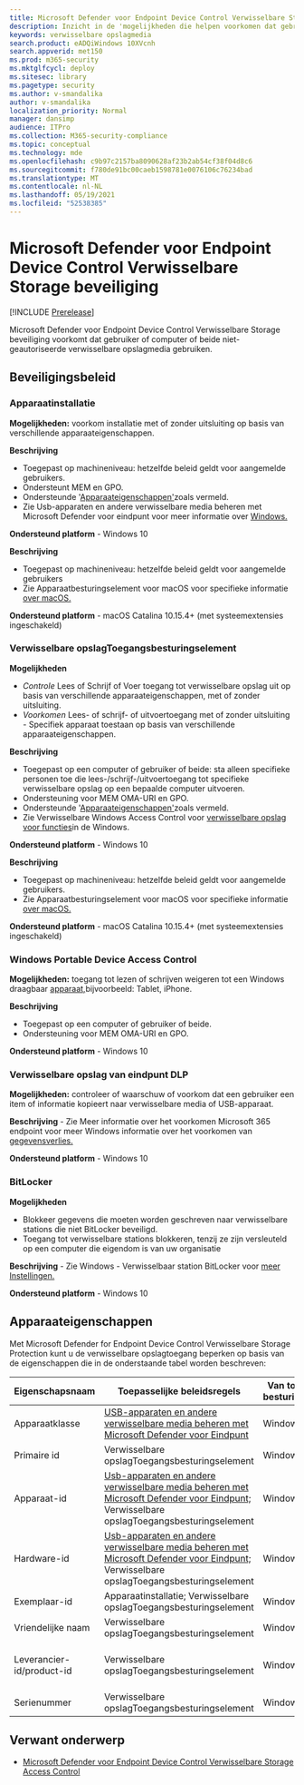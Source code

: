 ```yaml
---
title: Microsoft Defender voor Endpoint Device Control Verwisselbare Storage beveiliging
description: Inzicht in de 'mogelijkheden die helpen voorkomen dat gebruiker of computer of beide niet-geautoriseerde verwisselbare opslagmedia gebruiken
keywords: verwisselbare opslagmedia
search.product: eADQiWindows 10XVcnh
search.appverid: met150
ms.prod: m365-security
ms.mktglfcycl: deploy
ms.sitesec: library
ms.pagetype: security
ms.author: v-smandalika
author: v-smandalika
localization_priority: Normal
manager: dansimp
audience: ITPro
ms.collection: M365-security-compliance
ms.topic: conceptual
ms.technology: mde
ms.openlocfilehash: c9b97c2157ba8090628af23b2ab54cf38f04d8c6
ms.sourcegitcommit: f780de91bc00caeb1598781e0076106c76234bad
ms.translationtype: MT
ms.contentlocale: nl-NL
ms.lasthandoff: 05/19/2021
ms.locfileid: "52538385"
---
```

# <a name="microsoft-defender-for-endpoint-device-control-removable-storage-protection"></a>Microsoft Defender voor Endpoint Device Control Verwisselbare Storage beveiliging

[!INCLUDE [Prerelease](../includes/prerelease.md)]

Microsoft Defender voor Endpoint Device Control Verwisselbare Storage beveiliging voorkomt dat gebruiker of computer of beide niet-geautoriseerde verwisselbare opslagmedia gebruiken.

## <a name="protection-policies"></a>Beveiligingsbeleid

### <a name="device-installation"></a>Apparaatinstallatie

**Mogelijkheden:** voorkom installatie met of zonder uitsluiting op basis van verschillende apparaateigenschappen.

**Beschrijving**
- Toegepast op machineniveau: hetzelfde beleid geldt voor aangemelde gebruikers.
- Ondersteunt MEM en GPO.
- Ondersteunde '[Apparaateigenschappen'](#device-properties)zoals vermeld.
- Zie Usb-apparaten en andere verwisselbare media beheren met Microsoft Defender voor eindpunt voor meer informatie over [Windows.](control-usb-devices-using-intune.md)

**Ondersteund platform** - Windows 10

**Beschrijving**
- Toegepast op machineniveau: hetzelfde beleid geldt voor aangemelde gebruikers
- Zie Apparaatbesturingselement voor macOS voor specifieke informatie [over macOS.](mac-device-control-overview.md)
 
**Ondersteund platform** - macOS Catalina 10.15.4+ (met systeemextensies ingeschakeld)

### <a name="removable-storage-access-control"></a>Verwisselbare opslagToegangsbesturingselement

**Mogelijkheden**
- *Controle* Lees of Schrijf of Voer toegang tot verwisselbare opslag uit op basis van verschillende apparaateigenschappen, met of zonder uitsluiting.
- *Voorkomen* Lees- of schrijf- of uitvoertoegang met of zonder uitsluiting - Specifiek apparaat toestaan op basis van verschillende apparaateigenschappen.

**Beschrijving**
- Toegepast op een computer of gebruiker of beide: sta alleen specifieke personen toe die lees-/schrijf-/uitvoertoegang tot specifieke verwisselbare opslag op een bepaalde computer uitvoeren.
- Ondersteuning voor MEM OMA-URI en GPO.
- Ondersteunde '[Apparaateigenschappen'](#device-properties)zoals vermeld.
- Zie Verwisselbare Windows Access Control voor [verwisselbare opslag voor functies](device-control-removable-storage-access-control.md)in de Windows.

**Ondersteund platform** - Windows 10

**Beschrijving**
- Toegepast op machineniveau: hetzelfde beleid geldt voor aangemelde gebruikers.
- Zie Apparaatbesturingselement voor macOS voor specifieke informatie [over macOS.](mac-device-control-overview.md)
 
**Ondersteund platform** - macOS Catalina 10.15.4+ (met systeemextensies ingeschakeld)

### <a name="windows-portable-device-access-control"></a>Windows Portable Device Access Control

**Mogelijkheden:** toegang tot lezen of schrijven weigeren tot een Windows draagbaar [apparaat,](/windows-hardware/drivers/portable/)bijvoorbeeld: Tablet, iPhone.

**Beschrijving**
- Toegepast op een computer of gebruiker of beide.
- Ondersteuning voor MEM OMA-URI en GPO.

**Ondersteund platform** - Windows 10

### <a name="endpoint-dlp-removable-storage"></a>Verwisselbare opslag van eindpunt DLP

**Mogelijkheden:** controleer of waarschuw of voorkom dat een gebruiker een item of informatie kopieert naar verwisselbare media of USB-apparaat.

**Beschrijving** - Zie Meer informatie over het voorkomen Microsoft 365 endpoint voor meer Windows informatie over het voorkomen van [gegevensverlies.](../../compliance/endpoint-dlp-learn-about.md)

**Ondersteund platform** - Windows 10

### <a name="bitlocker"></a>BitLocker 

**Mogelijkheden**
- Blokkeer gegevens die moeten worden geschreven naar verwisselbare stations die niet BitLocker beveiligd.
- Toegang tot verwisselbare stations blokkeren, tenzij ze zijn versleuteld op een computer die eigendom is van uw organisatie
 
**Beschrijving** - Zie Windows - Verwisselbaar station BitLocker voor [meer Instellingen.](/mem/intune/protect/endpoint-security-disk-encryption-profile-settings)

**Ondersteund platform** - Windows 10

## <a name="device-properties"></a>Apparaateigenschappen

Met Microsoft Defender for Endpoint Device Control Verwisselbare Storage Protection kunt u de verwisselbare opslagtoegang beperken op basis van de eigenschappen die in de onderstaande tabel worden beschreven:


|Eigenschapsnaam  |Toepasselijke beleidsregels  |Van toepassing op besturingssystemen  |Beschrijving  |
|---------|---------|---------|---------|
|Apparaatklasse    |     [USB-apparaten en andere verwisselbare media beheren met Microsoft Defender voor Eindpunt](control-usb-devices-using-intune.md)     |   Windows      |  Zie apparaatconfiguratieklasse voor informatie over [apparaat-id-indelingen.](/windows-hardware/drivers/install/system-defined-device-setup-classes-available-to-vendors) **Opmerking:** Apparaatinstallatie kan worden toegepast op alle apparaten, niet alleen op verwisselbare opslag.       |
|Primaire id   |     Verwisselbare opslagToegangsbesturingselement    |   Windows      |      De primaire id bevat verwisselbare opslag en cd/dvd.   |
|Apparaat-id     |  [Usb-apparaten en andere verwisselbare media beheren met Microsoft Defender voor Eindpunt;](control-usb-devices-using-intune.md) Verwisselbare opslagToegangsbesturingselement       |      Windows   |    Zie Standaard USB-id's [](/windows-hardware/drivers/install/standard-usb-identifiers)voor informatie over apparaat-id-indelingen, bijvoorbeeld USBSTOR\DISK&VEN_GENERIC&PROD_FLASH_DISK&REV_8.07      |
|Hardware-id     |     [Usb-apparaten en andere verwisselbare media beheren met Microsoft Defender voor Eindpunt;](control-usb-devices-using-intune.md) Verwisselbare opslagToegangsbesturingselement    |     Windows    |    Een tekenreeks heeft het apparaat in het systeem geïdentificeerd, bijvoorbeeld USBSTOR\DiskGeneric_Flash_Disk______8.07; **Opmerking:** Hardware-id is niet uniek; verschillende apparaten kunnen dezelfde waarde delen.|
|Exemplaar-id    | Apparaatinstallatie; Verwisselbare opslagToegangsbesturingselement     |     Windows    |   Een tekenreeks identificeert het apparaat in het systeem, bijvoorbeeld USBSTOR\DISK&VEN_GENERIC&PROD_FLASH_DISK&REV_8.07\8735B611&0      |
|Vriendelijke naam     |     Verwisselbare opslagToegangsbesturingselement    |   Windows      |    Een tekenreeks die is gekoppeld aan het apparaat, bijvoorbeeld Generic Flash Disk USB Device     |
|Leverancier-id/product-id     |  Verwisselbare opslagToegangsbesturingselement       |   Windows Mac      |     Leverancier-id is de leveranciercode met vier cijfers die door de USB-commissie aan de leverancier wordt toegewezen. Product-id is de viercijferige productcode die de leverancier aan het apparaat toewijst. Ondersteunings jokerteken.    |
|Serienummer     |     Verwisselbare opslagToegangsbesturingselement    |      Windows Mac   |     Bijvoorbeeld <SerialNumberId>002324B534BCB431B000058A</SerialNumberId>    |

## <a name="related-topic"></a>Verwant onderwerp

- [Microsoft Defender voor Endpoint Device Control Verwisselbare Storage Access Control](device-control-removable-storage-access-control.md)


